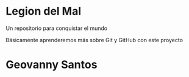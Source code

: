 # Legion del Mal
Un repositorio para conquistar el mundo

Básicamente aprenderemos más sobre Git y GitHub con este proyecto


# Geovanny Santos